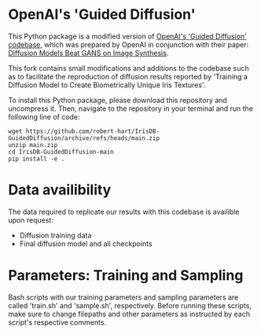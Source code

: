 # OpenAI's 'Guided Diffusion'
This Python package is a modified version of [OpenAI's 'Guided Diffusion' codebase](https://github.com/openai/guided-diffusion), which was prepared by OpenAI in conjunction with their paper: [Diffusion Models Beat GANS on Image Synthesis](http://arxiv.org/abs/2105.05233).

This fork contains small modifications and additions to the codebase such as to facilitate the reproduction of diffusion results reported by 'Training a Diffusion Model to Create Biometrically Unique Iris Textures'.

To install this Python package, please download this repository and uncompress it. Then, navigate to the repository in your terminal and run the following line of code: 

```
wget https://github.com/robert-hart/IrisDB-GuidedDiffusion/archive/refs/heads/main.zip
unzip main.zip
cd IrisDB-GuidedDiffusion-main
pip install -e .
```

# Data availibility

The data required to replicate our results with this codebase is availible upon request:

* Diffusion training data
* Final diffusion model and all checkpoints

# Parameters: Training and Sampling

Bash scripts with our training parameters and sampling parameters are called 'train.sh' and 'sample.sh', respectively. Before running these scripts, make sure to change filepaths and other parameters as instructed by each script's respective comments.
